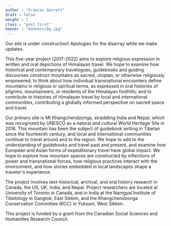 ```yaml
---
author : "Frances Garrett"
draft : false
weight : 1
class : "post first"
banner : "banners/bg.jpg"
---
```


Our site is under construction! Apologies for the disarray while we make updates.

This five-year project (2017-2022) aims to explore religious expression in written and oral depictions of Himalayan travel. We hope to examine how historical and contemporary travelogues, guidebooks and guiding discourses construct mountains as sacred, utopian, or otherwise religiously empowered; to think about how individual transnational encounters define mountains in religious or spiritual terms, as expressed in oral histories of pilgrims, mountaineers, or residents of the Himalayan foothills; and to contribute to histories of Himalayan travel by local and international communities, contributing a globally informed perspective on sacred space and travel.

Our primary site is Mt Khangchendzonga, straddling India and Nepal, which was recognized by UNESCO as a natural and cultural World Heritage Site in 2016. This mountain has been the subject of guidebook writing in Tibetan since the fourteenth century, and local and international communities continue to travel around and to the region. We hope to add to the understanding of guidebooks and travel past and present, and examine how European and Asian forms of expeditionary travel have global impact. We hope to explore how mountain spaces are constructed by inflections of power and transnational forces, how religious practices interact with the environment, and how stories embedded in local landscapes shape a traveler's experience.

The project involves text-historical, archival, and oral history research in Canada, the US, UK, India, and Nepal. Project researchers are located at University of Toronto in Canada, and in India at the Namgyal Institute of Tibetology in Gangtok, East Sikkim, and the Khangchendzonga Conservation Committee (KCC) in Yuksam, West Sikkim.

This project is funded by a grant from the Canadian Social Sciences and Humanities Research Council.
